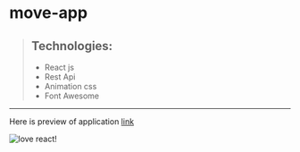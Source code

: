 # move-app

> ## Technologies:
> - React js
> - Rest Api
> - Animation css
> - Font Awesome

---

Here is preview of application [link](http://move-app.cba.pl)


![love react!](https://uploads-ssl.webflow.com/5eed2ff36d85f3277043492b/5f1316be6c641a3d63537210_create-react-app-chrome.png)
